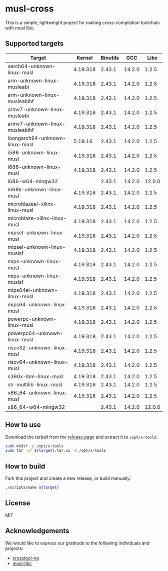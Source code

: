 # musl-cross

This is a simple, lightweight project for making cross-compilation toolchain with musl libc.

## Supported targets

| Target                         | Kernel   | Binutils | GCC    | Libc   |
|--------------------------------|----------|----------|--------|--------|
| aarch64-unknown-linux-musl     | 4.19.318 | 2.43.1   | 14.2.0 | 1.2.5  |
| arm-unknown-linux-musleabi     | 4.19.318 | 2.43.1   | 14.2.0 | 1.2.5  |
| arm-unknown-linux-musleabihf   | 4.19.318 | 2.43.1   | 14.2.0 | 1.2.5  |
| armv7-unknown-linux-musleabi   | 4.19.318 | 2.43.1   | 14.2.0 | 1.2.5  |
| armv7-unknown-linux-musleabihf | 4.19.318 | 2.43.1   | 14.2.0 | 1.2.5  |
| loongarch64-unknown-linux-musl | 5.19.16  | 2.43.1   | 14.2.0 | 1.2.5  |
| i586-unknown-linux-musl        | 4.19.318 | 2.43.1   | 14.2.0 | 1.2.5  |
| i686-unknown-linux-musl        | 4.19.318 | 2.43.1   | 14.2.0 | 1.2.5  |
| i686-w64-mingw32               |          | 2.43.1   | 14.2.0 | 12.0.0 |
| m68k-unknown-linux-musl        | 4.19.318 | 2.43.1   | 14.2.0 | 1.2.5  |
| microblazeel-xilinx-linux-musl | 4.19.318 | 2.43.1   | 14.2.0 | 1.2.5  |
| microblaze-xilinx-linux-musl   | 4.19.318 | 2.43.1   | 14.2.0 | 1.2.5  |
| mipsel-unknown-linux-musl      | 4.19.318 | 2.43.1   | 14.2.0 | 1.2.5  |
| mipsel-unknown-linux-muslsf    | 4.19.318 | 2.43.1   | 14.2.0 | 1.2.5  |
| mips-unknown-linux-musl        | 4.19.318 | 2.43.1   | 14.2.0 | 1.2.5  |
| mips-unknown-linux-muslsf      | 4.19.318 | 2.43.1   | 14.2.0 | 1.2.5  |
| mips64el-unknown-linux-musl    | 4.19.318 | 2.43.1   | 14.2.0 | 1.2.5  |
| mips64-unknown-linux-musl      | 4.19.318 | 2.43.1   | 14.2.0 | 1.2.5  |
| powerpc-unknown-linux-musl     | 4.19.318 | 2.43.1   | 14.2.0 | 1.2.5  |
| powerpc64-unknown-linux-musl   | 4.19.318 | 2.43.1   | 14.2.0 | 1.2.5  |
| riscv32-unknown-linux-musl     | 4.19.318 | 2.43.1   | 14.2.0 | 1.2.5  |
| riscv64-unknown-linux-musl     | 4.19.318 | 2.43.1   | 14.2.0 | 1.2.5  |
| s390x-ibm-linux-musl           | 4.19.318 | 2.43.1   | 14.2.0 | 1.2.5  |
| sh-multilib-linux-musl         | 4.19.318 | 2.43.1   | 14.2.0 | 1.2.5  |
| x86_64-unknown-linux-musl      | 4.19.318 | 2.43.1   | 14.2.0 | 1.2.5  |
| x86_64-w64-mingw32             |          | 2.43.1   | 14.2.0 | 12.0.0 |

## How to use

Download the tarball from the [release page](https://github.com/musl-cross/musl-cross/releases) and extract it to `/opt/x-tools`:

```sh
sudo mkdir -p /opt/x-tools
sudo tar -xf ${target}.tar.xz -C /opt/x-tools
```

## How to build

Fork this project and create a new release, or build manually:

```sh
./scripts/make ${target}
```

## License

MIT

## Acknowledgements

We would like to express our gratitude to the following individuals and projects:

- [crosstool-ng](https://github.com/crosstool-ng/crosstool-ng)
- [musl-libc](https://musl.libc.org)
